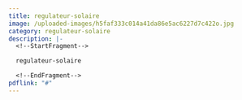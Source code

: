 ```yaml
---
title: regulateur-solaire
image: /uploaded-images/h5faf333c014a41da86e5ac6227d7c422o.jpg
category: regulateur-solaire
description: |-
  <!--StartFragment-->

  regulateur-solaire

  <!--EndFragment-->
pdflink: "#"
---
```


